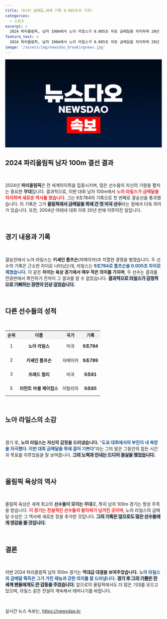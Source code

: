 ```yaml
---
title: 사나이 금메달…세계 기록 0.005초의 기적!
categories:
  - 스포츠
excerpt: >
  2024 파리올림픽, 남자 100m에서 노아 라일스가 0.005초 차로 금메달을 차지하며 20년 만에 미국 선수로 정상에 올랐다! 결과 발표 순간의 긴장감은 말로 표현할 수 없었다.
feature_text: >
  2024 파리올림픽, 남자 100m에서 노아 라일스가 0.005초 차로 금메달을 차지하며 20년 만에 미국 선수로 정상에 올랐다! 결과 발표 순간의 긴장감은 말로 표현할 수 없었다.
image: '/assets/img/newsdao_breakingnews.jpg'
---
```


<p><img src="/assets/img/newsdao_breakingnews.jpg" alt="koreaapp 속보" /></p>

<h2 data-ke-size="size26">2024 파리올림픽 남자 100m 결선 결과</h2>

<p data-ke-size="size16">&nbsp;</p>

<p data-ke-size="size16">2024년 <b>파리올림픽</b>은 전 세계의이목을 집중시키며, 많은 선수들이 자신의 기량을 펼치는 중요한 <b>무대</b>입니다. 결과적으로, 이번 대회 남자 100m에서 <b><span style="color: #ee2323;">노아 라일스가 금메달을 차지하며 새로운 역사를 썼습니다.</span></b> 그는 9초784의 기록으로 첫 번째로 결승선을 통과했습니다. 이 기록은 그가 <b><span style="background-color: #21538527;">올림픽에서 금메달을 목에 건 첫 미국 선수</span></b>라는 점에서 더욱 의미가 있습니다. 또한, 2004년 아테네 대회 이후 20년 만에 이루어진 일입니다. </p>

<p data-ke-size="size16">&nbsp;</p>

<h2 data-ke-size="size26">경기 내용과 기록</h2>

<p data-ke-size="size16">&nbsp;</p>

<p data-ke-size="size16">결승전에서 노아 라일스는 <b>키셰인 톰프슨</b>(자메이카)과 치열한 경쟁을 벌였습니다. 두 선수의 기록은 근소한 차이로 나타났는데, 라일스는 <b><span style="color: #1a5490;">9초784로 톰프슨을 0.005초 차이로 제쳤습니다.</span></b> 이 같은 <b>차이는 육상 경기에서 매우 작은 의미를 가지며</b>, 두 선수는 결과를 전광판에서 확인하기 전까지 그 결과를 알 수 없었습니다. <b><span style="background-color: #21538527;">결과적으로 라일스가 감정적으로 기뻐하는 장면이 인상 깊었습니다.</span></b></p>

<p data-ke-size="size16">&nbsp;</p>

<h2 data-ke-size="size26">다른 선수들의 성적</h2>

<p data-ke-size="size16">&nbsp;</p>

<table style="width: 100%; border-collapse: collapse;">
  <tr>
    <th style="text-align: center; background-color: #f2f2f2;">순위</th>
    <th style="text-align: center; background-color: #f2f2f2;">이름</th>
    <th style="text-align: center; background-color: #f2f2f2;">국가</th>
    <th style="text-align: center; background-color: #f2f2f2;">기록</th>
  </tr>
  <tr>
    <td style="text-align: center; height: 40px;">1</td>
    <td style="text-align: center; height: 40px;"><b>노아 라일스</b></td>
    <td style="text-align: center; height: 40px;">미국</td>
    <td style="text-align: center; height: 40px;"><b>9초784</b></td>
  </tr>
  <tr>
    <td style="text-align: center; height: 40px;">2</td>
    <td style="text-align: center; height: 40px;"><b>키셰인 톰프슨</b></td>
    <td style="text-align: center; height: 40px;">자메이카</td>
    <td style="text-align: center; height: 40px;"><b>9초789</b></td>
  </tr>
  <tr>
    <td style="text-align: center; height: 40px;">3</td>
    <td style="text-align: center; height: 40px;"><b>프레드 컬리</b></td>
    <td style="text-align: center; height: 40px;">미국</td>
    <td style="text-align: center; height: 40px;"><b>9초81</b></td>
  </tr>
  <tr>
    <td style="text-align: center; height: 40px;">5</td>
    <td style="text-align: center; height: 40px;"><b>러먼트 마셀 제이컵스</b></td>
    <td style="text-align: center; height: 40px;">이탈리아</td>
    <td style="text-align: center; height: 40px;"><b>9초85</b></td>
  </tr>
</table>

<p data-ke-size="size16">&nbsp;</p>

<h2 data-ke-size="size26">노아 라일스의 소감</h2>

<p data-ke-size="size16">&nbsp;</p>

<p data-ke-size="size16">경기 후, <b>노아 라일스는 자신의 감정을 드러냈습니다.</b> “<b><span style="color: #1a5490;">도쿄 대회에서의 부진이 내 욕망을 자극했다. 이번 대회 금메달을 목에 걸어 기쁘다</span></b>”라는 그의 말은 그동안의 힘든 시간과 목표를 이루었음을 잘 보여줍니다. <b><span style="background-color: #21538527;">그의 노력과 인내는 드디어 결실을 맺었습니다.</span></b></p>

<p data-ke-size="size16">&nbsp;</p>

<h2 data-ke-size="size26">올림픽 육상의 역사</h2>

<p data-ke-size="size16">&nbsp;</p>

<p data-ke-size="size16">올림픽 육상은 세계 최고의 <b>선수들이 모이는 무대</b>로, 특히 남자 100m 경기는 항상 주목을 받습니다. <b><span style="color: #ee2323;">이 경기는 전설적인 선수들의 발자취가 남겨진 곳이며</span></b>, 노아 라일스의 금메달 수상은 그 역사에 새로운 장을 추가한 것입니다. <b><span style="background-color: #21538527;">그의 기록은 앞으로도 많은 선수들에게 영감을 줄 것입니다.</span></b></p>

<p data-ke-size="size16">&nbsp;</p>

<h2 data-ke-size="size26">결론</h2>

<p data-ke-size="size16">&nbsp;</p>

<p data-ke-size="size16">이번 2024 파리올림픽 남자 100m 경기는 <b>역대급 대결을 보여주었습니다.</b> <b><span style="color: #1a5490;">노아 라일스의 금메달 획득은 그가 가진 재능과 강한 의지를 잘 드러냅니다.</span></b> <b><span style="background-color: #21538527;">경기 후 그의 기쁨은 전 세계 팬들에게도 큰 감동을 주었습니다.</span></b> 앞으로의 올림픽에서도 더 많은 기대를 모으고 있으며, 라일스 같은 전설이 계속해서 태어나기를 바랍니다.</p> 

<p data-ke-size="size16">&nbsp;</p>
실시간 뉴스 속보는, <a href="https://newsdao.kr" rel="dofollow">https://newsdao.kr</a>


